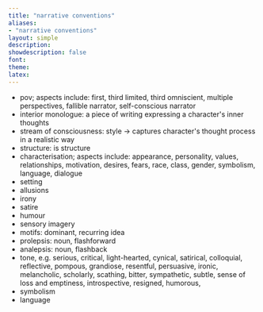 ```yaml
---
title: "narrative conventions"
aliases:
- "narrative conventions"
layout: simple
description: 
showdescription: false
font: 
theme: 
latex: 
---
```


- pov; aspects include: first, third limited, third omniscient, multiple perspectives, fallible narrator, self-conscious narrator
- interior monologue: a piece of writing expressing a character's inner thoughts
- stream of consciousness: style → captures character's thought process in a realistic way
- structure: is structure
- characterisation; aspects include: appearance, personality, values, relationships, motivation, desires, fears, race, class, gender, symbolism, language, dialogue
- setting
- allusions
- irony
- satire
- humour
- sensory imagery
- motifs: dominant, recurring idea
- prolepsis: noun, flashforward
- analepsis: noun, flashback
- tone, e.g. serious, critical, light-hearted, cynical, satirical, colloquial, reflective, pompous, grandiose, resentful, persuasive, ironic, melancholic, scholarly, scathing, bitter, sympathetic, subtle, sense of loss and emptiness, introspective, resigned, humorous,
- symbolism
- language
